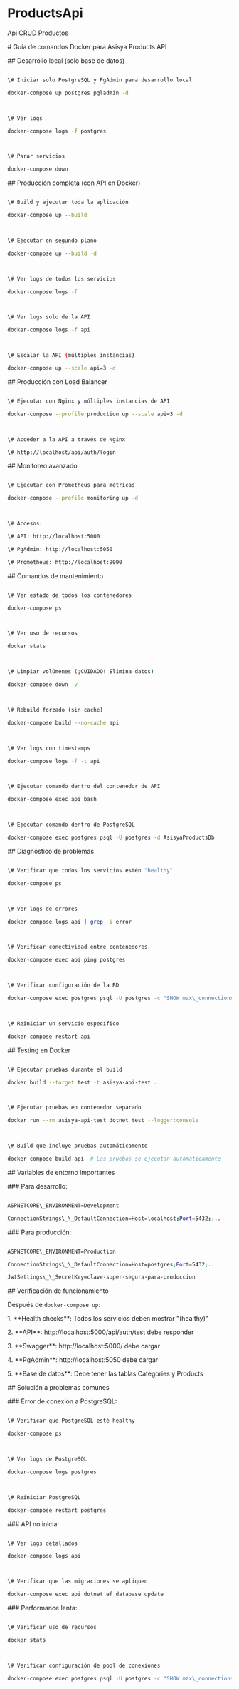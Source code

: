 # ProductsApi

Api CRUD Productos



\# Guía de comandos Docker para Asisya Products API



\## Desarrollo local (solo base de datos)

```bash

\# Iniciar solo PostgreSQL y PgAdmin para desarrollo local

docker-compose up postgres pgladmin -d



\# Ver logs

docker-compose logs -f postgres



\# Parar servicios

docker-compose down

```



\## Producción completa (con API en Docker)

```bash

\# Build y ejecutar toda la aplicación

docker-compose up --build



\# Ejecutar en segundo plano

docker-compose up --build -d



\# Ver logs de todos los servicios

docker-compose logs -f



\# Ver logs solo de la API

docker-compose logs -f api



\# Escalar la API (múltiples instancias)

docker-compose up --scale api=3 -d

```



\## Producción con Load Balancer

```bash

\# Ejecutar con Nginx y múltiples instancias de API

docker-compose --profile production up --scale api=3 -d



\# Acceder a la API a través de Nginx

\# http://localhost/api/auth/login

```



\## Monitoreo avanzado

```bash

\# Ejecutar con Prometheus para métricas

docker-compose --profile monitoring up -d



\# Accesos:

\# API: http://localhost:5000

\# PgAdmin: http://localhost:5050  

\# Prometheus: http://localhost:9090

```



\## Comandos de mantenimiento

```bash

\# Ver estado de todos los contenedores

docker-compose ps



\# Ver uso de recursos

docker stats



\# Limpiar volúmenes (¡CUIDADO! Elimina datos)

docker-compose down -v



\# Rebuild forzado (sin cache)

docker-compose build --no-cache api



\# Ver logs con timestamps

docker-compose logs -f -t api



\# Ejecutar comando dentro del contenedor de API

docker-compose exec api bash



\# Ejecutar comando dentro de PostgreSQL

docker-compose exec postgres psql -U postgres -d AsisyaProductsDb

```



\## Diagnóstico de problemas

```bash

\# Verificar que todos los servicios estén "healthy"

docker-compose ps



\# Ver logs de errores

docker-compose logs api | grep -i error



\# Verificar conectividad entre contenedores

docker-compose exec api ping postgres



\# Verificar configuración de la BD

docker-compose exec postgres psql -U postgres -c "SHOW max\_connections;"



\# Reiniciar un servicio específico

docker-compose restart api

```



\## Testing en Docker

```bash

\# Ejecutar pruebas durante el build

docker build --target test -t asisya-api-test .



\# Ejecutar pruebas en contenedor separado

docker run --rm asisya-api-test dotnet test --logger:console



\# Build que incluye pruebas automáticamente

docker-compose build api  # Las pruebas se ejecutan automáticamente

```



\## Variables de entorno importantes



\### Para desarrollo:

```bash

ASPNETCORE\_ENVIRONMENT=Development

ConnectionStrings\_\_DefaultConnection=Host=localhost;Port=5432;...

```



\### Para producción:

```bash

ASPNETCORE\_ENVIRONMENT=Production

ConnectionStrings\_\_DefaultConnection=Host=postgres;Port=5432;...

JwtSettings\_\_SecretKey=clave-super-segura-para-produccion

```



\## Verificación de funcionamiento



Después de `docker-compose up`:



1\. \*\*Health checks\*\*: Todos los servicios deben mostrar "(healthy)"

2\. \*\*API\*\*: http://localhost:5000/api/auth/test debe responder

3\. \*\*Swagger\*\*: http://localhost:5000/ debe cargar

4\. \*\*PgAdmin\*\*: http://localhost:5050 debe cargar

5\. \*\*Base de datos\*\*: Debe tener las tablas Categories y Products



\## Solución a problemas comunes



\### Error de conexión a PostgreSQL:

```bash

\# Verificar que PostgreSQL esté healthy

docker-compose ps



\# Ver logs de PostgreSQL

docker-compose logs postgres



\# Reiniciar PostgreSQL

docker-compose restart postgres

```



\### API no inicia:

```bash

\# Ver logs detallados

docker-compose logs api



\# Verificar que las migraciones se apliquen

docker-compose exec api dotnet ef database update

```



\### Performance lenta:

```bash

\# Verificar uso de recursos

docker stats



\# Verificar configuración de pool de conexiones

docker-compose exec postgres psql -U postgres -c "SHOW max\_connections;"

```

